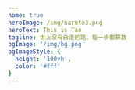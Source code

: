 ```yaml
---
home: true
heroImage: /img/naruto3.png
heroText: This is Tao
tagline: 世上没有白走的路，每一步都算数
bgImage: '/img/bg.png'
bgImageStyle: {
  height: '100vh',
  color: '#fff'
}
---
```

<NewFont />
